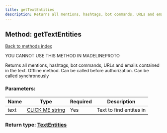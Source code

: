 ```yaml
---
title: getTextEntities
description: Returns all mentions, hashtags, bot commands, URLs and emails contained in the text. Offline method. Can be called before authorization. Can be called synchronously
---
```

## Method: getTextEntities  
[Back to methods index](index.md)


YOU CANNOT USE THIS METHOD IN MADELINEPROTO


Returns all mentions, hashtags, bot commands, URLs and emails contained in the text. Offline method. Can be called before authorization. Can be called synchronously

### Parameters:

| Name     |    Type       | Required | Description |
|----------|---------------|----------|-------------|
|text|[CLICK ME string](../types/string.md) | Yes|Text to find entites in|


### Return type: [TextEntities](../types/TextEntities.md)

